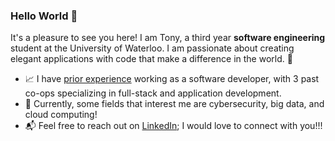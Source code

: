 ### Hello World :wave:
It's a pleasure to see you here! I am Tony, a third year **software engineering** student at the University of Waterloo. I am passionate about 
creating elegant applications with code that make a difference in the world. :city_sunset:

* :chart_with_upwards_trend: I have [prior experience](https://github.com/TonyxSun/TonyxSun/blob/master/Tony_Sun_ResumeV2_4C_ext.pdf) working as a software developer, with 3 past co-ops specializing in full-stack and application development. 
* :space_invader: Currently, some fields that interest me are cybersecurity, big data, and cloud computing!
* :mailbox_with_mail: Feel free to reach out on [LinkedIn](https://www.linkedin.com/in/tonywsun/); I would love to connect with you!!!
<!---
TonyxSun/TonyxSun is a ✨ special ✨ repository because its `README.md` (this file) appears on your GitHub profile.
You can click the Preview link to take a look at your changes.
--->
